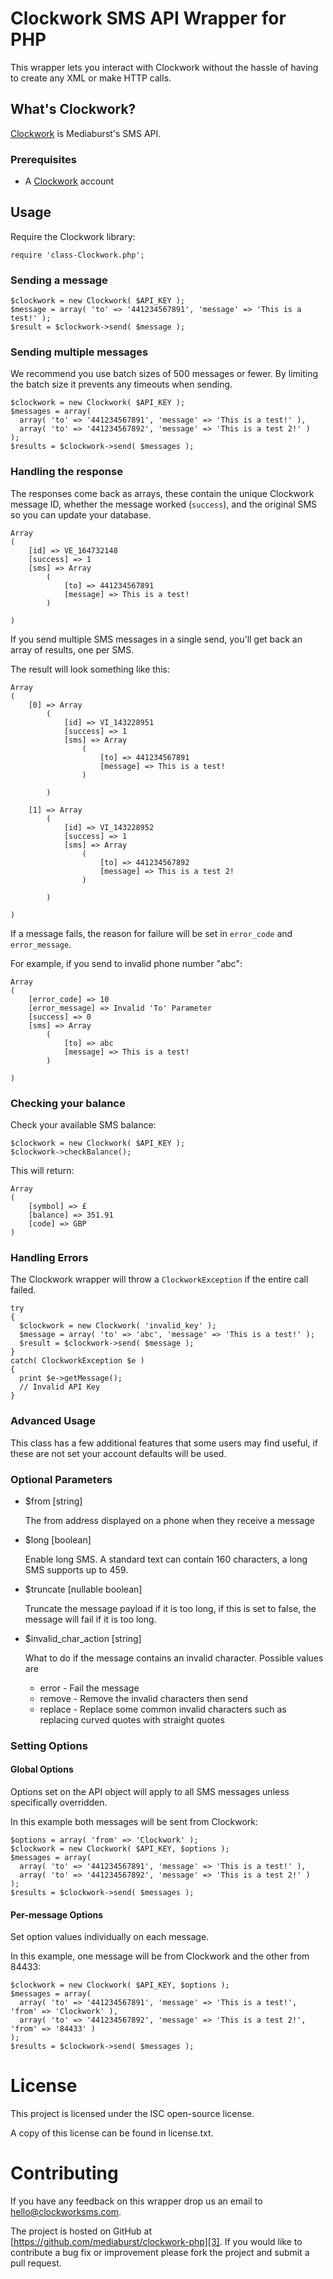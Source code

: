 # Clockwork SMS API Wrapper for PHP

This wrapper lets you interact with Clockwork without the hassle of having to create any XML or make HTTP calls.

## What's Clockwork?

[Clockwork][2] is Mediaburst's SMS API.

### Prerequisites

* A [Clockwork][2] account

## Usage

Require the Clockwork library:

	require 'class-Clockwork.php';

### Sending a message

    $clockwork = new Clockwork( $API_KEY );
    $message = array( 'to' => '441234567891', 'message' => 'This is a test!' );
    $result = $clockwork->send( $message );

### Sending multiple messages

We recommend you use batch sizes of 500 messages or fewer. By limiting the batch size it prevents any timeouts when sending.

    $clockwork = new Clockwork( $API_KEY );
    $messages = array( 
      array( 'to' => '441234567891', 'message' => 'This is a test!' ),
      array( 'to' => '441234567892', 'message' => 'This is a test 2!' )
    );
    $results = $clockwork->send( $messages );


### Handling the response

The responses come back as arrays, these contain the unique Clockwork message ID, whether the message worked (`success`), and the original SMS so you can update your database.

    Array
    (
        [id] => VE_164732148
        [success] => 1
        [sms] => Array
            (
                [to] => 441234567891
                [message] => This is a test!
            )

    )

If you send multiple SMS messages in a single send, you'll get back an array of results, one per SMS.

The result will look something like this:

    Array
    (
        [0] => Array
            (
                [id] => VI_143228951
                [success] => 1
                [sms] => Array
                    (
                        [to] => 441234567891
                        [message] => This is a test!
                    )

            )

        [1] => Array
            (
                [id] => VI_143228952
                [success] => 1
                [sms] => Array
                    (
                        [to] => 441234567892
                        [message] => This is a test 2!
                    )

            )

    )

If a message fails, the reason for failure will be set in `error_code` and `error_message`.  

For example, if you send to invalid phone number "abc":

    Array
    (
        [error_code] => 10
        [error_message] => Invalid 'To' Parameter
        [success] => 0
        [sms] => Array
            (
                [to] => abc
                [message] => This is a test!
            )

    )

### Checking your balance

Check your available SMS balance:

    $clockwork = new Clockwork( $API_KEY );
    $clockwork->checkBalance();
    
This will return:

    Array 
    (
        [symbol] => £
        [balance] => 351.91
        [code] => GBP
    )
    
### Handling Errors

The Clockwork wrapper will throw a `ClockworkException` if the entire call failed.

    try 
    {
      $clockwork = new Clockwork( 'invalid_key' );
      $message = array( 'to' => 'abc', 'message' => 'This is a test!' );
      $result = $clockwork->send( $message );
    }
    catch( ClockworkException $e )
    {
      print $e->getMessage();
      // Invalid API Key
    }

### Advanced Usage

This class has a few additional features that some users may find useful, if these are not set your account defaults will be used.

### Optional Parameters

*   $from [string]

    The from address displayed on a phone when they receive a message

*   $long [boolean]  

    Enable long SMS. A standard text can contain 160 characters, a long SMS supports up to 459.

*   $truncate [nullable boolean]  

    Truncate the message payload if it is too long, if this is set to false, the message will fail if it is too long.

*	$invalid_char_action [string]

	What to do if the message contains an invalid character. Possible values are
	* error			 - Fail the message
	* remove		 - Remove the invalid characters then send
	* replace		 - Replace some common invalid characters such as replacing curved quotes with straight quotes

### Setting Options

#### Global Options

Options set on the API object will apply to all SMS messages unless specifically overridden.

In this example both messages will be sent from Clockwork:

    $options = array( 'from' => 'Clockwork' );
    $clockwork = new Clockwork( $API_KEY, $options );
    $messages = array( 
      array( 'to' => '441234567891', 'message' => 'This is a test!' ),
      array( 'to' => '441234567892', 'message' => 'This is a test 2!' )
    );
    $results = $clockwork->send( $messages );

#### Per-message Options

Set option values individually on each message.

In this example, one message will be from Clockwork and the other from 84433:

    $clockwork = new Clockwork( $API_KEY, $options );
    $messages = array( 
      array( 'to' => '441234567891', 'message' => 'This is a test!', 'from' => 'Clockwork' ),
      array( 'to' => '441234567892', 'message' => 'This is a test 2!', 'from' => '84433' )
    );
    $results = $clockwork->send( $messages );

# License

This project is licensed under the ISC open-source license.

A copy of this license can be found in license.txt.

# Contributing

If you have any feedback on this wrapper drop us an email to [hello@clockworksms.com][1].

The project is hosted on GitHub at [https://github.com/mediaburst/clockwork-php][3].
If you would like to contribute a bug fix or improvement please fork the project 
and submit a pull request.

[1]: mailto:hello@clockworksms.com
[2]: http://www.clockworksms.com/
[3]: https://github.com/mediaburst/clockwork-php
